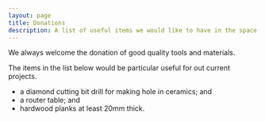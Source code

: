 ```yaml
---
layout: page
title: Donations
description: A list of useful items we would like to have in the space
---
```


We always welcome the donation of good quality tools and materials. 

The items in the list below would be particular useful for out current projects.

- a diamond cutting bit drill for making hole in ceramics; and
- a router table; and
- hardwood planks at least 20mm thick.
